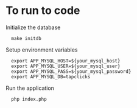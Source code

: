 # To run to code

Initialize the database
```
  make initdb
```

Setup environment variables
```
  export APP_MYSQL_HOST=${your_mysql_host}
  export APP_MYSQL_USER=${your_mysql_user}
  export APP_MYSQL_PASS=${your_mysql_password}
  export APP_MYSQL_DB=tapclicks
```

Run the application
```
  php index.php
```
